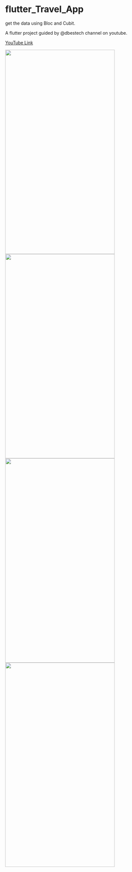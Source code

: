 # flutter_Travel_App

get the data using Bloc and Cubit.

A flutter project guided by @dbestech channel on youtube.

[YouTube Link](https://www.youtube.com/watch?v=x4DydJKVvQk&t=75s)


<div>
<img src="https://user-images.githubusercontent.com/63953403/190375944-44ca8ddb-6bd9-4f9d-8685-311c8f784258.png" width="350" height="650">

<img src="https://user-images.githubusercontent.com/63953403/190376935-db45e88c-54d9-4bed-84a2-d4e843cb0b67.png" width="350" height="650">
  
<img src="https://user-images.githubusercontent.com/63953403/190376939-dedd7557-ad1f-40c5-bfd1-b9d2566b6ad4.png" width="350" height="650">

  
<img src="https://user-images.githubusercontent.com/63953403/190593967-f4d2c32d-b727-4b54-a757-e565e17358e0.png" width="350" height="650">

</div>

